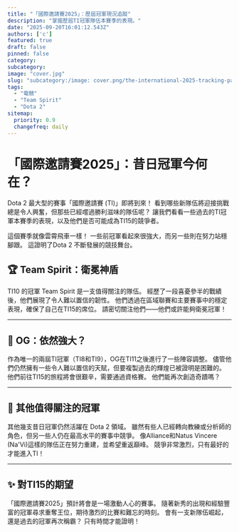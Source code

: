 ```yaml
---
title: "「國際邀請賽2025」：歷屆冠軍現況追蹤"
description: "掌握歷屆TI冠軍隊伍本賽季的表現。"
date: "2025-09-20T16:01:12.543Z"
authors: ['c']
featured: true
draft: false
pinned: false
category:
subcategory:
image: "cover.jpg"
slug: "subcategory:/image: cover.png/the-international-2025-tracking-past-champions-progress"
tags:
  - "電競"
  - "Team Spirit"
  - "Dota 2"
sitemap:
  priority: 0.9
  changefreq: daily
---
```


# 「國際邀請賽2025」：昔日冠軍今何在？

Dota 2 最大型的賽事「國際邀請賽 (TI)」即將到來！ 看到哪些新隊伍將迎接挑戰總是令人興奮，但那些已經嚐過勝利滋味的隊伍呢？ 讓我們看看一些過去的TI冠軍本賽季的表現，以及他們是否可能成為TI15的競爭者。

這個賽季就像雲霄飛車一樣！ 一些前冠軍看起來很強大，而另一些則在努力站穩腳跟。 這證明了Dota 2 不斷發展的競技舞台。

## 🏆 Team Spirit：衛冕神盾

TI10 的冠軍 Team Spirit 是一支值得關注的隊伍。 經歷了一段喜憂參半的戰績後，他們展現了令人難以置信的韌性。 他們透過在區域聯賽和主要賽事中的穩定表現，確保了自己在TI15的席位。 請密切關注他們——他們或許能夠衛冕冠軍！

---

## 💪 OG：依然強大？

作為唯一的兩屆TI冠軍（TI8和TI9），OG在TI11之後進行了一些陣容調整。 儘管他們仍然擁有一些令人難以置信的天賦，但要複製過去的輝煌已被證明是困難的。 他們前往TI15的旅程將會很艱辛，需要通過資格賽。 他們能再次創造奇蹟嗎？

---

## 🤔 其他值得關注的冠軍

其他幾支昔日冠軍仍然活躍在 Dota 2 領域。 雖然有些人已經轉向教練或分析師的角色，但另一些人仍在最高水平的賽事中競爭。 像Alliance和Natus Vincere (Na'Vi)這樣的隊伍正在努力重建，並希望重返巔峰。 競爭非常激烈，只有最好的才能進入TI！

---

## ✨ 對TI15的期望

「國際邀請賽2025」預計將會是一場激動人心的賽事。 隨著新秀的出現和經驗豐富的冠軍尋求重奪王位，期待激烈的比賽和難忘的時刻。 會有一支新隊伍崛起，還是過去的冠軍再次稱霸？ 只有時間才能證明！